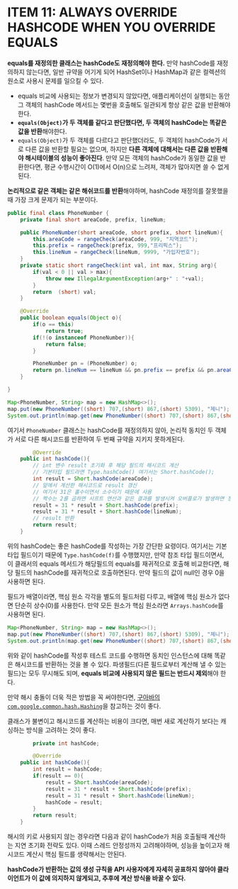 # ITEM 11: ALWAYS OVERRIDE HASHCODE WHEN YOU OVERRIDE EQUALS

**equals를 재정의한 클래스는 hashCode도 재정의해야 한다.** 만약 hashCode를 재정의하지 않는다면, 일반 규약을 어기게 되어 HashSet이나 HashMap과 같은 컬렉션의 원소로 사용시 문제를 일으킬 수 있다.

- equals 비교에 사용되는 정보가 변경되지 않았다면, 애플리케이션이 실행되는 동안 그 객체의 hashCode 메서드는 몇번을 호출해도 일관되게 항상 같은 값을 반환해야한다.
- **`equals(Object)`가 두 객체를 같다고 판단했다면, 두 객체의 hashCode는 똑같은 값을 반환**해야한다.
- `equals(Object)`가 두 객체를 다르다고 판단했더라도, 두 객체의 hashCode가 서로 다른 값을 반환할 필요는 없으며, 하지만 **다른 객체에 대해서는 다른 값을 반환해야 해시테이블의 성능이 좋아진다**. 만약 모든 객체의 hashCode가 동일한 값을 반환한다면, 평균 수행시간이 O(1)에서 O(n)으로 느려져, 객체가 많아지면 쓸 수 없게 된다.

**논리적으로 같은 객체는 같은 해쉬코드를 반환**해야하며, hashCode 재정의를 잘못했을 때 가장 크게 문제가 되는 부분이다.

```java
public final class PhoneNumber {
    private final short areaCode, prefix, lineNum;

    public PhoneNumber(short areaCode, short prefix, short lineNum){
        this.areaCode = rangeCheck(areaCode, 999, "지역코드");
        this.prefix = rangeCheck(prefix, 999,"프리픽스");
        this.lineNum = rangeCheck(lineNum, 9999, "가입자번호");
    }
    private static short rangeCheck(int val, int max, String arg){
        if(val < 0 || val > max){
            throw new IllegalArgumentException(arg+" : "+val);
        }
        return  (short) val;
    }

    @Override
    public boolean equals(Object o){
        if(o == this)
            return true;
        if(!(o instanceof PhoneNumber)){
            return false;
        }

        PhoneNumber pn = (PhoneNumber) o;
        return pn.lineNum == lineNum && pn.prefix == prefix && pn.areaCode == areaCode;
    }

}
```

```java
Map<PhoneNumber, String> map = new HashMap<>();
map.put(new PhoneNumber((short) 707,(short) 867,(short) 5309), "제니");
System.out.println(map.get(new PhoneNumber((short) 707,(short) 867,(short) 5309))); // null
```

여기서 `PhoneNumber` 클래스는 hashCode를 재정의하지 않아, 논리적 동치인 두 객체가 서로 다른 해시코드를 반환하여 두 번째 규약을 지키지 못하게된다. 

```java
		@Override
    public int hashCode(){
        // int 변수 result 초기화 후 해당 필드의 해시코드 계산
        // 기본타입 필드라면 Type.hashCode() 여기서는 Short.hashCode();
        int result = Short.hashCode(areaCode);
      	// 앞에서 계산한 해시코드로 result 갱신
      	// 여기서 31은 홀수이면서 소수이기 때문에 사용
      	// 짝수는 2를 곱하면 시프트 연산과 같은 결과를 발생시켜 오버플로가 발생하면 정보를 잃게 됨.
        result = 31 * result + Short.hashCode(prefix);
        result = 31 * result + Short.hashCode(lineNum);
      	// result 반환
        return result;
    }
```

위의 hashCode는 좋은 hashCode를 작성하는 가장 간단한 요령이다. 여기서는 기본 타입 필드이기 때문에 `Type.hashCode(f)`를 수행했지만, 만약 참조 타입 필드이면서, 이 클래서의 equals 메서드가 해당필드의 equals를 재귀적으로 호출해 비교한다면, 해당 필드의 hashCode를 재귀적으로 호출하면된다. 만약 필드의 값이 null인 경우 0을 사용하면 된다.

필드가 배열이라면, 핵심 원소 각각을 별도의 필드처럼 다루고, 배열에 핵심 원소가 없다면 단순히 상수(0)를 사용한다. 만약 모든 원소가 핵심 원소라면 `Arrays.hashCode`를 사용하면 된다.

```java
Map<PhoneNumber, String> map = new HashMap<>();
map.put(new PhoneNumber((short) 707,(short) 867,(short) 5309), "제니");
System.out.println(map.get(new PhoneNumber((short) 707,(short) 867,(short) 5309))); // "제니"
```

위와 같이 hashCode를 작성후 테스트 코드를 수행하면 동치인 인스턴스에 대해 똑같은 해시코드를 반환하는 것을 볼 수 있다. 파생필드(다른 필드로부터 계산해 낼 수 있는 필드)는 모두 무시해도 되며, **equals 비교에 사용되지 않은 필드는 반드시 제외**해야 한다.

만약 해시 충돌이 더욱 적은 방법을 꼭 써야한다면, [구아바의 `com.google.common.hash.Hashing`](https://guava.dev/releases/21.0/api/docs/com/google/common/hash/Hashing.html)을 참고하는 것이 좋다.

클래스가 불변이고 해시코드를 계산하는 비용이 크다면, 매번 새로 계산하기 보다는 캐싱하는 방식을 고려하는 것이 좋다. 

```java
		private int hashCode;

		@Override
    public int hashCode(){
        int result = hashCode;
        if(result == 0){
            result = Short.hashCode(areaCode);
            result = 31 * result + Short.hashCode(prefix);
            result = 31 * result + Short.hashCode(lineNum);
            hashCode = result;
        }
        return result;
    }
```

해시의 키로 사용되지 않는 경우라면 다음과 같이 hashCode가 처음 호출될때 계산하는 지연 초기화 전략도 있다. 이때 스레드 안정성까지 고려해야하며, 성능을 높이고자 해시코드 계산시 핵심 필드를 생략해서는 안된다. 

**hashCode가 반환하는 값의 생성 규칙을 API 사용자에게 자세히 공표하지 않아야 클라이언트가 이 값에 의지하지 않게되고, 추후에 계산 방식을 바꿀 수 있다.**

